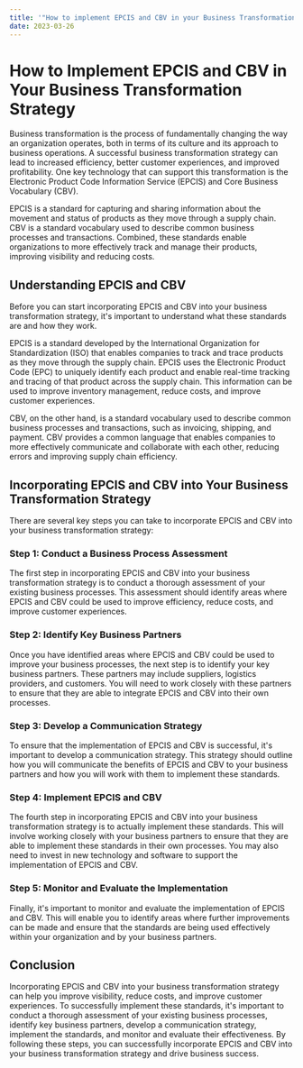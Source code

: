 ```yaml
---
title: '"How to implement EPCIS and CBV in your Business Transformation Strategy"'
date: 2023-03-26
---
```


# How to Implement EPCIS and CBV in Your Business Transformation Strategy

Business transformation is the process of fundamentally changing the way an organization operates, both in terms of its culture and its approach to business operations. A successful business transformation strategy can lead to increased efficiency, better customer experiences, and improved profitability. One key technology that can support this transformation is the Electronic Product Code Information Service (EPCIS) and Core Business Vocabulary (CBV).

EPCIS is a standard for capturing and sharing information about the movement and status of products as they move through a supply chain. CBV is a standard vocabulary used to describe common business processes and transactions. Combined, these standards enable organizations to more effectively track and manage their products, improving visibility and reducing costs.

## Understanding EPCIS and CBV

Before you can start incorporating EPCIS and CBV into your business transformation strategy, it's important to understand what these standards are and how they work.

EPCIS is a standard developed by the International Organization for Standardization (ISO) that enables companies to track and trace products as they move through the supply chain. EPCIS uses the Electronic Product Code (EPC) to uniquely identify each product and enable real-time tracking and tracing of that product across the supply chain. This information can be used to improve inventory management, reduce costs, and improve customer experiences.

CBV, on the other hand, is a standard vocabulary used to describe common business processes and transactions, such as invoicing, shipping, and payment. CBV provides a common language that enables companies to more effectively communicate and collaborate with each other, reducing errors and improving supply chain efficiency.

## Incorporating EPCIS and CBV into Your Business Transformation Strategy

There are several key steps you can take to incorporate EPCIS and CBV into your business transformation strategy:

### Step 1: Conduct a Business Process Assessment

The first step in incorporating EPCIS and CBV into your business transformation strategy is to conduct a thorough assessment of your existing business processes. This assessment should identify areas where EPCIS and CBV could be used to improve efficiency, reduce costs, and improve customer experiences.

### Step 2: Identify Key Business Partners

Once you have identified areas where EPCIS and CBV could be used to improve your business processes, the next step is to identify your key business partners. These partners may include suppliers, logistics providers, and customers. You will need to work closely with these partners to ensure that they are able to integrate EPCIS and CBV into their own processes.

### Step 3: Develop a Communication Strategy

To ensure that the implementation of EPCIS and CBV is successful, it's important to develop a communication strategy. This strategy should outline how you will communicate the benefits of EPCIS and CBV to your business partners and how you will work with them to implement these standards.

### Step 4: Implement EPCIS and CBV

The fourth step in incorporating EPCIS and CBV into your business transformation strategy is to actually implement these standards. This will involve working closely with your business partners to ensure that they are able to implement these standards in their own processes. You may also need to invest in new technology and software to support the implementation of EPCIS and CBV.

### Step 5: Monitor and Evaluate the Implementation

Finally, it's important to monitor and evaluate the implementation of EPCIS and CBV. This will enable you to identify areas where further improvements can be made and ensure that the standards are being used effectively within your organization and by your business partners.

## Conclusion

Incorporating EPCIS and CBV into your business transformation strategy can help you improve visibility, reduce costs, and improve customer experiences. To successfully implement these standards, it's important to conduct a thorough assessment of your existing business processes, identify key business partners, develop a communication strategy, implement the standards, and monitor and evaluate their effectiveness. By following these steps, you can successfully incorporate EPCIS and CBV into your business transformation strategy and drive business success.

